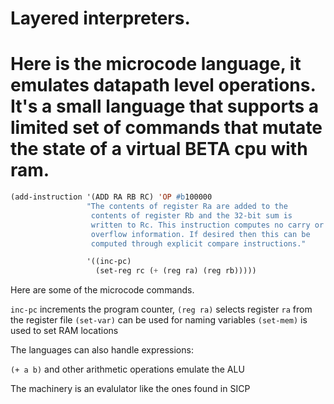 # Layered interpreters.

Here is the microcode language, it emulates datapath level
operations. It's a small language that supports a limited set of
commands that mutate the state of a virtual BETA cpu with ram.
=======

```lisp
(add-instruction '(ADD RA RB RC) 'OP #b100000                 
                 "The contents of register Ra are added to the
                  contents of register Rb and the 32-bit sum is
                  written to Rc. This instruction computes no carry or
                  overflow information. If desired then this can be
                  computed through explicit compare instructions."

                 '((inc-pc)
                   (set-reg rc (+ (reg ra) (reg rb)))))
```

Here are some of the microcode commands.  

`inc-pc` increments the program counter, 
`(reg ra)` selects register `ra` from the register file
`(set-var)` can be used for naming variables
`(set-mem)` is used to set RAM locations

The languages can also handle expressions:  

`(+ a b)` and other arithmetic operations emulate the ALU

The machinery is an evalulator like the ones found in SICP
